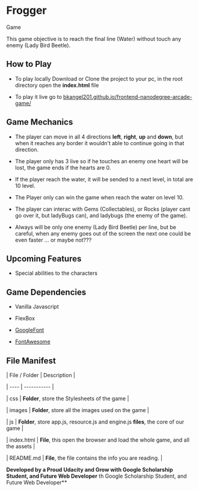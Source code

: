 # Frogger

Game

This game objective is to reach the final line (Water) without touch any enemy (Lady Bird Beetle).



## How to Play
 
- To play locally Download or Clone the project to your pc, in the root directory open the **index.html** file
 
- To play it live go to [bkangel201.github.io/frontend-nanodegree-arcade-game/](https://bkangel201.github.io/frontend-nanodegree-arcade-game/)



## Game Mechanics
 
- The player can move in all 4 directions **left**, **right**, **up** and **down**, but when it reaches any border it wouldn't able to continue going in that direction.
 
-  The player only has 3 live so if he touches an enemy one heart will be lost, the game ends if the hearts are 0.
 
-  If the player reach the water, it will be sended to a next level, in total are 10 level.
 
-  The Player only can win the game when reach the water on level 10.
 
-  The player can interac with Gems (Collectables), or Rocks (player cant go over it, but ladyBugs can), and ladybugs (the enemy of the game).
 
-  Always will be only one enemy (Lady Bird Beetle) per line, but be careful, when any enemy goes out of the screen the next one could be even faster ... or maybe not???



## Upcoming Features
 
- Special abilities to the characters



## Game Dependencies
 
- Vanilla Javascript
 
- FlexBox
 
- [GoogleFont](https://fonts.google.com/)
 
- [FontAwesome](https://fontawesome.com/)



## File Manifest 

| File / Folder | Description                                                                           |

| ----          | -----------                                                                           |

| css           | **Folder**, store the Stylesheets of the game                                         |

| images        | **Folder**, store all the images used on the game                                     |

| js            | **Folder**, store app.js, resource.js and engine.js **files**, the core of our game   |

| index.html    | **File**, this open the browser and load the whole game, and all the assets           |

| README.md     | **File**, the file contains the info you are reading.                                 |




**Developed by a Proud Udacity and Grow with Google Scholarship Student, and Future Web Developer**
th Google Scholarship Student, and Future Web Developer**